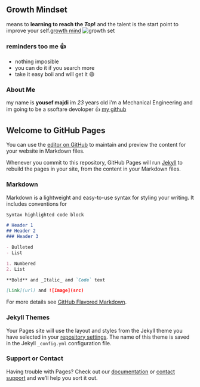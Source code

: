 
## Growth Mindset
means to **learning to reach the *Top*!** and the talent is the start point to improve your self.[growth mind](https://www.atlassian.com/blog/inside-atlassian/growth-mindset) ![growth set](https://www.google.com/imgres?imgurl=https%3A%2F%2Fwww.philosophytalk.org%2Fsites%2Fdefault%2Ffiles%2Ffield%2Fimage%2Fout-of-your-mind.jpg&imgrefurl=https%3A%2F%2Fwww.philosophytalk.org%2Fshows%2Fmystery-mind&tbnid=GHgXFmK6xampfM&vet=12ahUKEwjV0oDa17LnAhXXdlAKHYNGA-4QMygJegUIARCYAg..i&docid=ynpNRnuUZWuYwM&w=1100&h=619&q=mind&ved=2ahUKEwjV0oDa17LnAhXXdlAKHYNGA-4QMygJegUIARCYAg)
### reminders too me :thumbsup:
- nothing imposible
- you can do it if you search more
- take it easy boii and will get it :smile:

### About Me
my name is **yousef majdi** im *23* years old i'm a Mechanical Engineering and  im going to be a ssoftare devoloper :thumbsup: [my github](https://github.com/yousef-97)


## Welcome to GitHub Pages

You can use the [editor on GitHub](https://github.com/yousef-97/learning-journal/edit/master/README.md) to maintain and preview the content for your website in Markdown files.

Whenever you commit to this repository, GitHub Pages will run [Jekyll](https://jekyllrb.com/) to rebuild the pages in your site, from the content in your Markdown files.

### Markdown

Markdown is a lightweight and easy-to-use syntax for styling your writing. It includes conventions for

```markdown
Syntax highlighted code block

# Header 1
## Header 2
### Header 3

- Bulleted
- List

1. Numbered
2. List

**Bold** and _Italic_ and `Code` text

[Link](url) and ![Image](src)
```

For more details see [GitHub Flavored Markdown](https://guides.github.com/features/mastering-markdown/).

### Jekyll Themes

Your Pages site will use the layout and styles from the Jekyll theme you have selected in your [repository settings](https://github.com/yousef-97/learning-journal/settings). The name of this theme is saved in the Jekyll `_config.yml` configuration file.

### Support or Contact

Having trouble with Pages? Check out our [documentation](https://help.github.com/categories/github-pages-basics/) or [contact support](https://github.com/contact) and we’ll help you sort it out.
